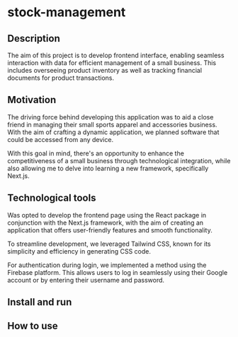 # stock-management

## Description

The aim of this project is to develop frontend interface, enabling seamless interaction with data for efficient management of a small business. This includes overseeing product inventory as well as tracking financial documents for product transactions.

## Motivation

The driving force behind developing this application was to aid a close friend in managing their small sports apparel and accessories business. With the aim of crafting a dynamic application, we planned software that could be accessed from any device.

With this goal in mind, there's an opportunity to enhance the competitiveness of a small business through technological integration, while also allowing me to delve into learning a new framework, specifically Next.js.

## Technological tools

Was opted to develop the frontend page using the React package in conjunction with the Next.js framework, with the aim of creating an application that offers user-friendly features and smooth functionality.

To streamline development, we leveraged Tailwind CSS, known for its simplicity and efficiency in generating CSS code.

For authentication during login, we implemented a method using the Firebase platform. This allows users to log in seamlessly using their Google account or by entering their username and password.

## Install and run

## How to use
